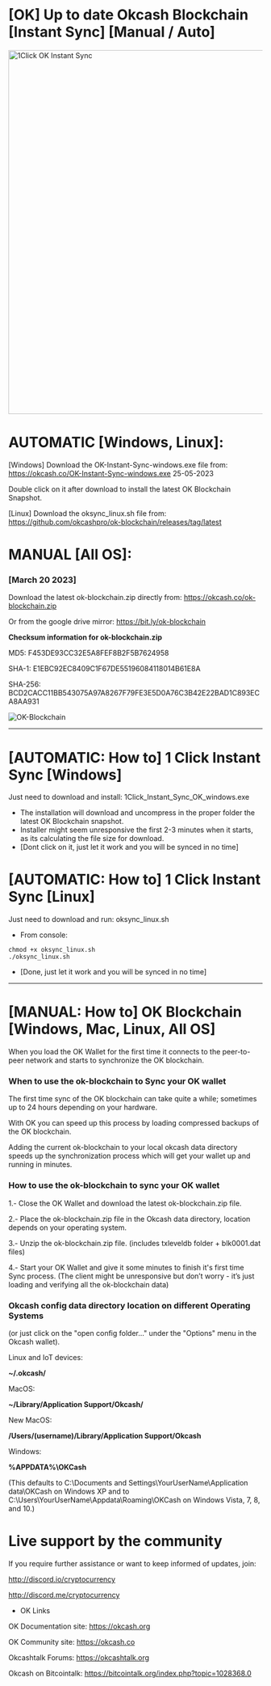 # [OK] Up to date Okcash Blockchain [Instant Sync] [Manual / Auto]
<img src="https://media.giphy.com/media/slUMTgdNTREMFcRJ0s/giphy.gif" alt="1Click OK Instant Sync" width="720">

# AUTOMATIC [Windows, Linux]: 
[Windows] Download the OK-Instant-Sync-windows.exe file from: 
https://okcash.co/OK-Instant-Sync-windows.exe 25-05-2023

Double click on it after download to install the latest OK Blockchain Snapshot.

[Linux] Download the oksync_linux.sh file from: 
https://github.com/okcashpro/ok-blockchain/releases/tag/latest

# MANUAL [All OS]: 

### [March 20 2023] 

Download the latest ok-blockchain.zip directly from: https://okcash.co/ok-blockchain.zip 

Or from the google drive mirror: https://bit.ly/ok-blockchain

**Checksum information for ok-blockchain.zip**

MD5: F453DE93CC32E5A8FEF8B2F5B7624958

SHA-1: E1EBC92EC8409C1F67DE55196084118014B61E8A

SHA-256: BCD2CACC11BB543075A97A8267F79FE3E5D0A76C3B42E22BAD1C893ECA8AA931


![OK-Blockchain](https://i.imgur.com/Ji5jRIT.png)

---------------------------

# [AUTOMATIC: How to] 1 Click Instant Sync [Windows]

Just need to download and install: 1Click_Instant_Sync_OK_windows.exe
- The installation will download and uncompress in the proper folder the latest OK Blockchain snapshot. 
- Installer might seem unresponsive the first 2-3 minutes when it starts, as its calculating the file size for download.
- [Dont click on it, just let it work and you will be synced in no time]

# [AUTOMATIC: How to] 1 Click Instant Sync [Linux]

Just need to download and run: oksync_linux.sh
- From console: 
```
chmod +x oksync_linux.sh
./oksync_linux.sh 
```
- [Done, just let it work and you will be synced in no time]

---------------------------

# [MANUAL: How to] OK Blockchain [Windows, Mac, Linux, All OS]

When you load the OK Wallet for the first time it connects to the peer-to-peer network and starts to synchronize the OK blockchain. 

### When to use the ok-blockchain to Sync your OK wallet

The first time sync of the OK blockchain can take quite a while; sometimes up to 24 hours depending on your hardware. 

With OK you can speed up this process by loading compressed backups of the OK blockchain. 

Adding the current ok-blockchain to your local okcash data directory speeds up the synchronization process which will get your wallet up and running in minutes.

### How to use the ok-blockchain to sync your OK wallet

1.- Close the OK Wallet and download the latest ok-blockchain.zip file.

2.- Place the ok-blockchain.zip file in the Okcash data directory, location depends on your operating system.

3.- Unzip the ok-blockchain.zip file. (includes txleveldb folder + blk0001.dat files)

4.- Start your OK Wallet and give it some minutes to finish it's first time Sync process. 
(The client might be unresponsive but don’t worry - it’s just loading and verifying all the ok-blockchain data)

### Okcash config data directory location on different Operating Systems
(or just click on the "open config folder..." under the "Options" menu in the Okcash wallet).

Linux and IoT devices:

**~/.okcash/**

MacOS:

**~/Library/Application Support/Okcash/**

New MacOS:

**/Users/(username)/Library/Application Support/Okcash**

Windows:

**%APPDATA%\OKCash**

(This defaults to C:\Documents and Settings\YourUserName\Application data\OKCash on Windows XP and to C:\Users\YourUserName\Appdata\Roaming\OKCash on Windows Vista, 7, 8, and 10.)

# Live support by the community

If you require further assistance or want to keep informed of updates, join:

http://discord.io/cryptocurrency

http://discord.me/cryptocurrency

- OK Links 

OK Documentation site: https://okcash.org

OK Community site: https://okcash.co

Okcashtalk Forums: https://okcashtalk.org

Okcash on Bitcointalk: https://bitcointalk.org/index.php?topic=1028368.0

